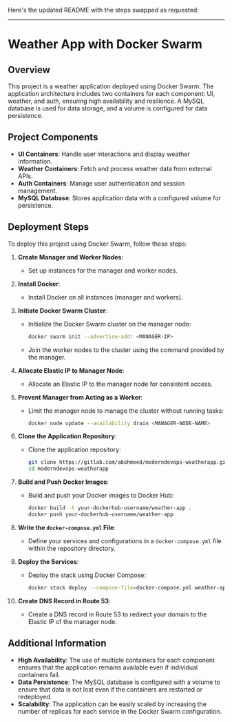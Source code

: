 Here's the updated README with the steps swapped as requested:

---

# Weather App with Docker Swarm

## Overview

This project is a weather application deployed using Docker Swarm. The application architecture includes two containers for each component: UI, weather, and auth, ensuring high availability and resilience. A MySQL database is used for data storage, and a volume is configured for data persistence. 

## Project Components

- **UI Containers**: Handle user interactions and display weather information.
- **Weather Containers**: Fetch and process weather data from external APIs.
- **Auth Containers**: Manage user authentication and session management.
- **MySQL Database**: Stores application data with a configured volume for persistence.

## Deployment Steps

To deploy this project using Docker Swarm, follow these steps:

1. **Create Manager and Worker Nodes**:
   - Set up instances for the manager and worker nodes.

2. **Install Docker**:
   - Install Docker on all instances (manager and workers).

3. **Initiate Docker Swarm Cluster**:
   - Initialize the Docker Swarm cluster on the manager node:
     ```bash
     docker swarm init --advertise-addr <MANAGER-IP>
     ```
   - Join the worker nodes to the cluster using the command provided by the manager.

4. **Allocate Elastic IP to Manager Node**:
   - Allocate an Elastic IP to the manager node for consistent access.

5. **Prevent Manager from Acting as a Worker**:
   - Limit the manager node to manage the cluster without running tasks:
     ```bash
     docker node update --availability drain <MANAGER-NODE-NAME>
     ```

6. **Clone the Application Repository**:
   - Clone the application repository:
     ```bash
     git clone https://gitlab.com/abohmeed/moderndevops-weatherapp.git
     cd moderndevops-weatherapp
     ```

7. **Build and Push Docker Images**:
   - Build and push your Docker images to Docker Hub:
     ```bash
     docker build -t your-dockerhub-username/weather-app .
     docker push your-dockerhub-username/weather-app
     ```

8. **Write the `docker-compose.yml` File**:
   - Define your services and configurations in a `docker-compose.yml` file within the repository directory.

9. **Deploy the Services**:
   - Deploy the stack using Docker Compose:
     ```bash
     docker stack deploy --compose-file=docker-compose.yml weather-app
     ```

10. **Create DNS Record in Route 53**:
    - Create a DNS record in Route 53 to redirect your domain to the Elastic IP of the manager node.

## Additional Information

- **High Availability**: The use of multiple containers for each component ensures that the application remains available even if individual containers fail.
- **Data Persistence**: The MySQL database is configured with a volume to ensure that data is not lost even if the containers are restarted or redeployed.
- **Scalability**: The application can be easily scaled by increasing the number of replicas for each service in the Docker Swarm configuration.

